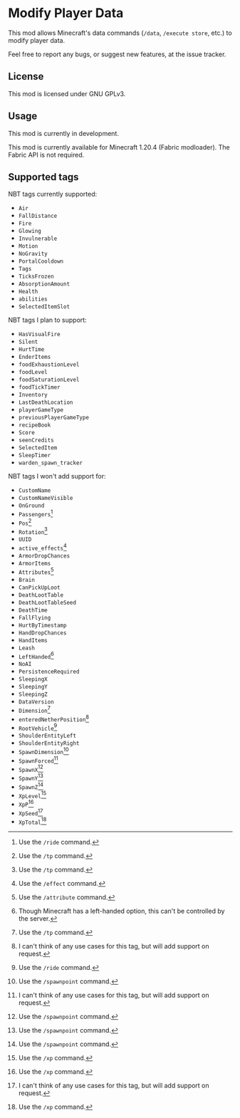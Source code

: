 # Modify Player Data

This mod allows Minecraft's data commands (`/data`, `/execute store`, etc.) to modify player data.

Feel free to report any bugs, or suggest new features, at the issue tracker.

## License

This mod is licensed under GNU GPLv3.

## Usage

This mod is currently in development.

This mod is currently available for Minecraft 1.20.4 (Fabric modloader). The Fabric API is not
required.

## Supported tags

NBT tags currently supported:

- `Air`
- `FallDistance`
- `Fire`
- `Glowing`
- `Invulnerable`
- `Motion`
- `NoGravity`
- `PortalCooldown`
- `Tags`
- `TicksFrozen`
- `AbsorptionAmount`
- `Health`
- `abilities`
- `SelectedItemSlot`

NBT tags I plan to support:

- `HasVisualFire`
- `Silent`
- `HurtTime`
- `EnderItems`
- `foodExhaustionLevel`
- `foodLevel`
- `foodSaturationLevel`
- `foodTickTimer`
- `Inventory`
- `LastDeathLocation`
- `playerGameType`
- `previousPlayerGameType`
- `recipeBook`
- `Score`
- `seenCredits`
- `SelectedItem`
- `SleepTimer`
- `warden_spawn_tracker`

NBT tags I won't add support for:

- `CustomName`
- `CustomNameVisible`
- `OnGround`
- `Passengers`[^1]
- `Pos`[^2]
- `Rotation`[^2]
- `UUID`
- `active_effects`[^3]
- `ArmorDropChances`
- `ArmorItems`
- `Attributes`[^4]
- `Brain`
- `CanPickUpLoot`
- `DeathLootTable`
- `DeathLootTableSeed`
- `DeathTime`
- `FallFlying`
- `HurtByTimestamp`
- `HandDropChances`
- `HandItems`
- `Leash`
- `LeftHanded`[^5]
- `NoAI`
- `PersistenceRequired`
- `SleepingX`
- `SleepingY`
- `SleepingZ`
- `DataVersion`
- `Dimension`[^2]
- `enteredNetherPosition`[^8]
- `RootVehicle`[^1]
- `ShoulderEntityLeft`
- `ShoulderEntityRight`
- `SpawnDimension`[^6]
- `SpawnForced`[^8]
- `SpawnX`[^6]
- `SpawnY`[^6]
- `SpawnZ`[^6]
- `XpLevel`[^7]
- `XpP`[^7]
- `XpSeed`[^8]
- `XpTotal`[^7]

[^1]: Use the `/ride` command.
[^2]: Use the `/tp` command.
[^3]: Use the `/effect` command.
[^4]: Use the `/attribute` command.
[^5]: Though Minecraft has a left-handed option, this can't be controlled by the server.
[^6]: Use the `/spawnpoint` command.
[^7]: Use the `/xp` command.
[^8]: I can't think of any use cases for this tag, but will add support on request.
